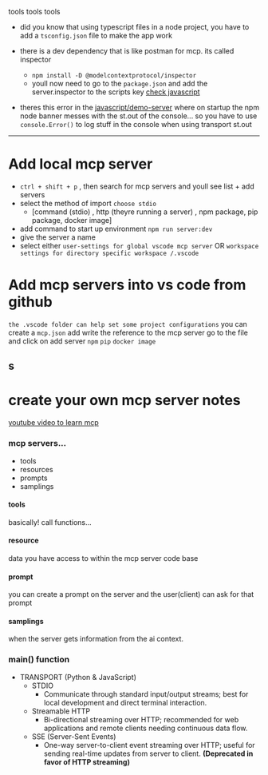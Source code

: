tools tools tools 





- did you know that using typescript files in a node project, you have to add a `tsconfig.json` file to make the app work

- there is a dev dependency that is like postman for mcp. its called inspector 
   - `npm install -D @modelcontextprotocol/inspector`
   - youll now need to go to the `package.json` and add the server.inspector to the scripts key [check javascript ](javascript\demo-server\package.json) 

- theres this error in the [javascript/demo-server](javascript/demo-server) where on startup the npm node banner messes with the st.out of the console... so you have to use `console.Error()` to log stuff in the console when using transport st.out




---

# Add local mcp server 
- `ctrl + shift + p` , then search for mcp servers and youll see list + add servers
- select the method of import `choose stdio`
   - [command (stdio) , http (theyre running a server) , npm package, pip package, docker image] 
- add command to start up environment `npm run server:dev`
- give the server a name
- select either `user-settings for global vscode mcp server` OR `workspace settings for directory specific workspace /.vscode `


# Add mcp servers into vs code from github
`the .vscode folder can help set some project configurations`
you can create a `mcp.json` 
add write the reference to the mcp server
go to the file and click on add server
`npm` `pip` `docker image`




s
---
# create your own mcp server notes 
[youtube video to learn mcp](https://www.youtube.com/watch?v=ZoZxQwp1PiM)

### mcp servers...
- tools 
- resources 
- prompts 
- samplings 

#### tools 
basically! call functions...

#### resource
data you have access to within the mcp server code base

#### prompt
you can create a prompt on the server and the user(client) can ask for that prompt 

#### samplings
when the server gets information from the ai context.


### main() function

- TRANSPORT (Python & JavaScript)
	- STDIO
		- Communicate through standard input/output streams; best for local development and direct terminal interaction.
	- Streamable HTTP
		- Bi-directional streaming over HTTP; recommended for web applications and remote clients needing continuous data flow.
	- SSE (Server-Sent Events)
		- One-way server-to-client event streaming over HTTP; useful for sending real-time updates from server to client. **(Deprecated in favor of HTTP streaming)**
